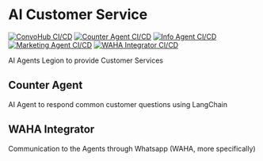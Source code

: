 # AI Customer Service

<!-- GitHub Actions Status Badges -->
[![ConvoHub CI/CD](https://github.com/jvizueta/ai-customer-service/actions/workflows/convohub-cicd.yaml/badge.svg)](https://github.com/jvizueta/ai-customer-service/actions/workflows/convohub-cicd.yaml)
[![Counter Agent CI/CD](https://github.com/jvizueta/ai-customer-service/actions/workflows/counter-agent-cicd.yaml/badge.svg)](https://github.com/jvizueta/ai-customer-service/actions/workflows/counter-agent-cicd.yaml)
[![Info Agent CI/CD](https://github.com/jvizueta/ai-customer-service/actions/workflows/info-agent-cicd.yaml/badge.svg)](https://github.com/jvizueta/ai-customer-service/actions/workflows/info-agent-cicd.yaml)
[![Marketing Agent CI/CD](https://github.com/jvizueta/ai-customer-service/actions/workflows/marketing-agent-cicd.yaml/badge.svg)](https://github.com/jvizueta/ai-customer-service/actions/workflows/marketing-agent-cicd.yaml)
[![WAHA Integrator CI/CD](https://github.com/jvizueta/ai-customer-service/actions/workflows/waha-integrator-cicd.yaml/badge.svg)](https://github.com/jvizueta/ai-customer-service/actions/workflows/waha-integrator-cicd.yaml)

AI Agents Legion to provide Customer Services
## Counter Agent
AI Agent to respond common customer questions using LangChain
## WAHA Integrator
Communication to the Agents through Whatsapp (WAHA, more specifically)




